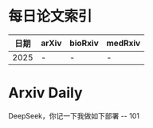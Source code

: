# 每日论文索引

| 日期 | arXiv | bioRxiv | medRxiv |
|------|-------|---------|---------|
| 2025 | - | - | - |
































































































































































































































































































# Arxiv Daily


DeepSeek，你记一下我做如下部署 -- 101
